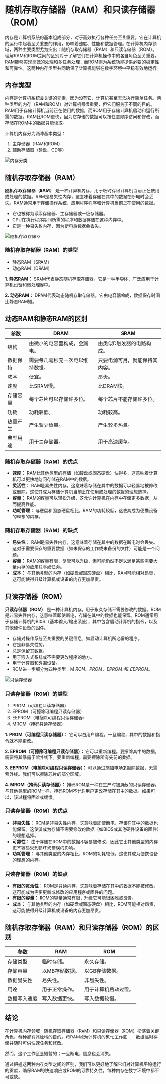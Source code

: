 # 随机存取存储器（RAM）和只读存储器（ROM）

内存是计算机系统的基本组成部分，对于高效执行各种任务至关重要。它在计算机的运行中起着至关重要的作用，影响着速度、性能和数据管理。在计算机内存领域，两种主要类型尤为突出：随机存取存储器（RAM）和只读存储器（ROM）。理解RAM和ROM之间的区别对于了解它们在计算机操作中的各自角色至关重要。RAM能够实现高效的处理和多任务处理，而ROM则为系统功能提供必要的稳定性和可靠性。这两种内存类型共同确保了计算机能够在数字环境中平稳有效地运行。

## 内存类型

内存是计算机系统最关键的元素，因为没有它，计算机甚至无法执行简单任务。两种类型的内存（RAM和ROM）对计算机都很重要，但它们服务于不同的目的。RAM用于存储计算机当前正在使用的数据，而ROM用于存储计算机启动和运行所需的数据。RAM比ROM更快，因为它存储的数据可以按任意顺序访问和修改，而存储在ROM中的数据只能读取。

计算机内存分为两种基本类型：

1. 主存储器（RAM和ROM）
2. 辅助存储器（硬盘、CD等）

![内存分类](./image/memory.png)

## 随机存取存储器（RAM）

**随机存取存储器（RAM）** 是一种计算机内存，用于临时存储计算机当前正在使用或处理的数据。RAM是易失性内存，这意味着存储在其中的数据在断电时会丢失。RAM通常用于存储操作系统、应用程序程序和计算机当前正在使用的数据。

- 它也被称为读写存储器、主存储器或一级存储器。
- CPU在执行程序期间所需的程序和数据存储在这种内存中。
- 它是一种易失性内存，因为断电后数据会丢失。

![随机存取存储器](./image/RAM.jpg)

### 随机存取存储器（RAM）的类型

- 静态RAM（SRAM）
- 动态RAM（DRAM）

**1. 静态RAM：** SRAM代表静态随机存取存储器。它是一种半导体，广泛应用于计算机设备和微处理器中。

**2. 动态RAM：** DRAM代表动态随机存取存储器。它由电容器构成，数据保存时间比静态RAM短。

## 动态RAM和静态RAM的区别

| 参数 | DRAM | SRAM |
| --- | --- | --- |
| 结构 | 由微小的电容器构成，会漏电。 | 由类似D触发器的电路构成。 |
| 数据保持 | 需要每几毫秒充一次电以维持数据。 | 只要电源可用，就能保持其内容。 |
| 成本 | 便宜。 | 昂贵。 |
| 速度 | 比SRAM慢。 | 比DRAM快。 |
| 存储容量 | 每个芯片可以存储许多位。 | 每个芯片不能存储许多位。 |
| 功耗 | 功耗较低。 | 功耗较高。 |
| 热量产生 | 产生较少热量。 | 产生较多热量。 |
| 典型用途 | 用于主存储器。 | 用于高速缓存。 |

### 随机存取存储器（RAM）的优点

- **速度：** RAM比其他类型的存储（如硬盘或固态硬盘）快得多，这意味着计算机可以更快地访问存储在RAM中的数据。
- **灵活性：** RAM是易失性内存，这意味着存储在其中的数据可以轻易地被修改或删除。这使其成为存储计算机当前正在使用或处理的数据的理想选择。
- **容量：** RAM的容量可以轻松升级，这允许计算机在内存中存储更多数据，从而提高性能。
- **功耗管理：** 与硬盘和固态硬盘相比，RAM的功耗较低，这使其成为便携设备的理想的内存。

### 随机存取存储器（RAM）的缺点

- **易失性：** RAM是易失性内存，这意味着存储在其中的数据在断电时会丢失。这对于需要保存的重要数据（如未保存的工作或未备份的文件）可能是一个问题。
- **容量：** RAM的容量有限，尽管可以升级，但可能仍然不足以满足某些需要大量内存的应用程序或任务。
- **成本：** 与其他类型的内存（如硬盘或固态硬盘）相比，RAM可能相对昂贵，这可能使得升级计算机或设备的内存更加昂贵。

## 只读存储器（ROM）

**只读存储器（ROM）** 是一种计算机内存，用于永久存储不需要修改的数据。ROM是非易失性内存，这意味着即使断电，存储在其中的数据也能保留。ROM通常用于存储计算机的BIOS（基本输入/输出系统），其中包含启动计算机的指令，以及其他硬件设备的固件。

- 存储对操作系统至关重要的关键信息，如启动计算机所必需的程序。
- 它是非易失性的。
- 总是保留其数据。
- 用于嵌入式系统或不需要更改程序的地方。
- 用于计算器和外围设备。
- ROM进一步细分为四种类型：M _ROM_、_PROM_、_EPROM_和_EEPROM_。

![只读存储器](./image/ROM_LOGO.jpg)

### 只读存储器（ROM）的类型

1. PROM（可编程只读存储器）
2. EPROM（可擦除可编程只读存储器）
3. EEPROM（电擦除可编程只读存储器）
4. MROM（掩码只读存储器）

**1. PROM（可编程只读存储器）：** 它可以由用户编程。一旦编程，其中的数据和指令就不能更改。

**2. EPROM（可擦除可编程只读存储器）：** 它可以重新编程。要擦除其中的数据，需要将其暴露于紫外线下。要重新编程，需要擦除所有先前的数据。

**3. EEPROM（电擦除可编程只读存储器）：** 可以通过施加电场来擦除数据，无需紫外线。我们可以擦除芯片的部分区域。

**4. MROM（掩码只读存储器）：** 掩码ROM是一种在生产时被屏蔽的只读存储器。与其他类型的ROM一样，掩码ROM不允许用户更改存储在其中的数据。如果可以，该过程将困难或缓慢。

### 只读存储器（ROM）的优点

- **非易失性：** ROM是非易失性内存，这意味着即使断电，存储在其中的数据也能保留。这使其成为存储不需要修改的数据（如BIOS或其他硬件设备的固件）的理想选择。
- **可靠性：** 由于存储在ROM中的数据不容易被修改，因此它比其他类型的内存更不容易受到损坏或错误的影响。
- **功耗管理：** 与其他类型的内存相比，ROM的功耗较低，这使其成为便携设备的理想的内存。

### 只读存储器（ROM）的缺点

- **有限的灵活性：** ROM是只读内存，这意味着存储在其中的数据不能被修改。这可能成为需要更新或修改的应用程序或固件的问题。
- **有限的容量：** ROM的容量通常有限，升级它可能很困难或昂贵。
- **成本：** 与其他类型的内存（如硬盘或固态硬盘）相比，ROM可能相对昂贵，这可能使得升级计算机或设备的内存更加昂贵。

## 随机存取存储器（RAM）和只读存储器（ROM）的区别

| 参数 | RAM | ROM |
| --- | --- | --- |
| 存储类型 | 临时存储。 | 永久存储。 |
| 存储容量 | 以MB存储数据。 | 以GB存储数据。 |
| 数据易失性 | 易失性。 | 非易失性。 |
| 用途 | 用于正常操作。 | 用于计算机启动过程。 |
| 数据写入速度 | 写入数据更快。 | 写入数据较慢。 |

## 结论

在计算机内存领域，随机存取存储器（RAM）和只读存储器（ROM）扮演着关键角色，每种都有其独特的目的。将RAM视为计算机的繁忙工作区——数据临时存储并随时可供快速任务和修改。

然而，这个工作区是短暂的；一旦断电，信息也会消失。

通过把握这两种内存类型之间的区别，我们可以更好地了解它们对计算机平稳运行的贡献，确保RAM的快速响应或ROM的可靠持久性，每种内存在数字环境中都不可或缺。
